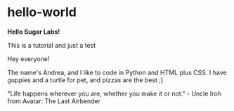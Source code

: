 # hello-world

**Hello Sugar Labs!**

This is a tutorial and just a test

Hey everyone!

The name's Andrea, and I like to code in Python and HTML plus CSS.
I have guppies and a turtle for pet, and pizzas are the best ;)

"Life happens wherever you are, whether you make it or not." - Uncle Iroh from Avatar: The Last Airbender
